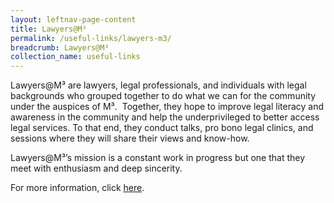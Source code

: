 ```yaml
---
layout: leftnav-page-content
title: Lawyers@M³
permalink: /useful-links/lawyers-m3/
breadcrumb: Lawyers@M³
collection_name: useful-links
---
```


Lawyers@M³ are lawyers, legal professionals, and individuals with legal backgrounds who grouped together to do what we can for the community under the auspices of M³.
‍
Together, they hope to improve legal literacy and awareness in the community and help the underprivileged to better access legal services. To that end, they conduct talks, pro bono legal clinics, and sessions where they will share their views and know-how.
 
Lawyers@M³’s mission is a constant work in progress but one that they meet with enthusiasm and deep sincerity.
 
For more information, click [here](https://m3lawyers.sg/).


